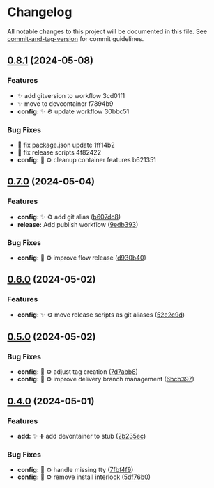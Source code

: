 <!-- @format -->

# Changelog

All notable changes to this project will be documented in this file. See [commit-and-tag-version](https://github.com/absolute-version/commit-and-tag-version) for commit guidelines.

## [0.8.1](///compare/v0.7.1...v0.8.1) (2024-05-08)


### Features

* ✨ add gitversion to workflow 3cd01f1
* ✨ move to devcontainer f7894b9
* **config:** ✨ ⚙️ update workflow 30bbc51


### Bug Fixes

* 🐛 fix package.json update 1ff14b2
* 🐛 fix release scripts 4f82422
* **config:** 🐛 ⚙️ cleanup container features b621351

## [0.7.0](https://github.com/tomgrv/devutils/compare/v0.6.0...v0.7.0) (2024-05-04)


### Features

* **config:** ✨ ⚙️ add git alias ([b607dc8](https://github.com/tomgrv/devutils/commit/b607dc8a8e38378fc99ed1f7e9b78fda3857ed77))
* **release:** Add publish workflow ([9edb393](https://github.com/tomgrv/devutils/commit/9edb3932b12f862f974c77a611da79b6db1e2e62))


### Bug Fixes

* **config:** 🐛 ⚙️ improve flow release ([d930b40](https://github.com/tomgrv/devutils/commit/d930b40407d55b0b74fbff0c3325fc9838cce342))

## [0.6.0](https://github.com/tomgrv/devutils/compare/v0.5.0...v0.6.0) (2024-05-02)

### Features

-   **config:** ✨ ⚙️ move release scripts as git aliases ([52e2c9d](https://github.com/tomgrv/devutils/commit/52e2c9d617cfe935ebfad4f25e2e2d1f4a25f69f))

## [0.5.0](https://github.com/tomgrv/devutils/compare/v0.4.0...v0.5.0) (2024-05-02)

### Bug Fixes

-   **config:** 🐛 ⚙️ adjust tag creation ([7d7abb8](https://github.com/tomgrv/devutils/commit/7d7abb87d6acc176dc45d7dd1d3d14eb5eefd325))
-   **config:** 🐛 ⚙️ improve delivery branch management ([6bcb397](https://github.com/tomgrv/devutils/commit/6bcb397e05cade1fdebe84262f3f4d22707671f5))

## [0.4.0](https://github.com/tomgrv/devutils/compare/v0.3.0...v0.4.0) (2024-05-01)

### Features

-   **add:** ✨ ➕ add devontainer to stub ([2b235ec](https://github.com/tomgrv/devutils/commit/2b235ecb2aafefcd0321fd7d95202401b2a62e05))

### Bug Fixes

-   **config:** 🐛 ⚙️ handle missing tty ([7fbf4f9](https://github.com/tomgrv/devutils/commit/7fbf4f91018679775a7194381731eb673220eb03))
-   **config:** 🐛 ⚙️ remove install interlock ([5df76b0](https://github.com/tomgrv/devutils/commit/5df76b068fb4bbdd382aefe330244c5dd711d4e2))
